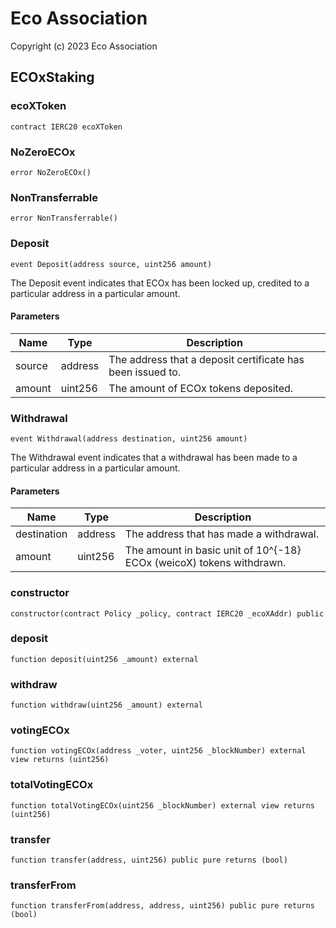 # Eco Association

Copyright (c) 2023 Eco Association

## ECOxStaking

### ecoXToken

```solidity
contract IERC20 ecoXToken
```

### NoZeroECOx

```solidity
error NoZeroECOx()
```

### NonTransferrable

```solidity
error NonTransferrable()
```

### Deposit

```solidity
event Deposit(address source, uint256 amount)
```

The Deposit event indicates that ECOx has been locked up, credited
to a particular address in a particular amount.

#### Parameters

| Name | Type | Description |
| ---- | ---- | ----------- |
| source | address | The address that a deposit certificate has been issued to. |
| amount | uint256 | The amount of ECOx tokens deposited. |

### Withdrawal

```solidity
event Withdrawal(address destination, uint256 amount)
```

The Withdrawal event indicates that a withdrawal has been made to a particular
address in a particular amount.

#### Parameters

| Name | Type | Description |
| ---- | ---- | ----------- |
| destination | address | The address that has made a withdrawal. |
| amount | uint256 | The amount in basic unit of 10^{-18} ECOx (weicoX) tokens withdrawn. |

### constructor

```solidity
constructor(contract Policy _policy, contract IERC20 _ecoXAddr) public
```

### deposit

```solidity
function deposit(uint256 _amount) external
```

### withdraw

```solidity
function withdraw(uint256 _amount) external
```

### votingECOx

```solidity
function votingECOx(address _voter, uint256 _blockNumber) external view returns (uint256)
```

### totalVotingECOx

```solidity
function totalVotingECOx(uint256 _blockNumber) external view returns (uint256)
```

### transfer

```solidity
function transfer(address, uint256) public pure returns (bool)
```

### transferFrom

```solidity
function transferFrom(address, address, uint256) public pure returns (bool)
```

